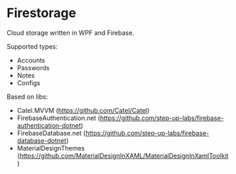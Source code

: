 # Firestorage
Cloud storage written in WPF and Firebase.

Supported types:
- Accounts
- Passwords
- Notes
- Configs

Based on libs:
- Catel.MVVM (https://github.com/Catel/Catel)
- FirebaseAuthentication.net (https://github.com/step-up-labs/firebase-authentication-dotnet)
- FirebaseDatabase.net (https://github.com/step-up-labs/firebase-database-dotnet)
- MaterialDesignThemes (https://github.com/MaterialDesignInXAML/MaterialDesignInXamlToolkit)
